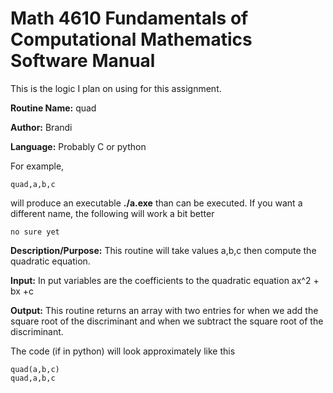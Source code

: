 # Math 4610 Fundamentals of Computational Mathematics Software Manual
This is the logic I plan on using for this assignment.

**Routine Name:**           quad

**Author:** Brandi

**Language:** Probably C or python

For example,

    quad,a,b,c

will produce an executable **./a.exe** than can be executed. If you want a different name, the following will work a bit
better

    no sure yet

**Description/Purpose:** This routine will take values a,b,c then compute the quadratic equation. 

**Input:** In put variables are the coefficients to the quadratic equation ax^2 + bx +c

**Output:** This routine returns an array with two entries for when we add the square root of the discriminant and when we subtract the square root of the discriminant.


The code (if in python) will look approximately like this


    quad(a,b,c)
    quad,a,b,c
